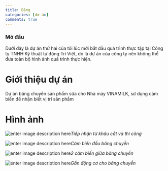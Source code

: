```yaml
---
title: Băng
categories: [dự án]
comments: true
---
```

### Mở đầu
Dưới đây là dự án thứ hai của tôi lúc mới bắt đầu quá trình thực tập tại Công ty TNHH Kỹ thuật tự động Trí Việt, do là dự án của công ty nên không thể đưa toàn bộ hình ảnh quá trình thực hiện.
# Giới thiệu dự án
Dự án băng chuyền sản phẩm sữa cho Nhà máy VINAMILK, sử dụng cảm biến để nhận biết vị trí sản phẩm
# Hình ảnh

![enter image description here](https://cdn.discordapp.com/attachments/1198300551193034894/1284081861353803786/IMG20230227090804.jpg?ex=66e555ec&is=66e4046c&hm=d8ae31b487d96ff6ff166b587bac68bfb34f6fa212d947c79abce33ebf7f773d&)*Tiếp nhận từ khâu cắt và thi công*

![enter image description here](https://cdn.discordapp.com/attachments/1198300551193034894/1284082188098342962/IMG20230302134100.jpg?ex=66e5563a&is=66e404ba&hm=d40254e691917a50904f40a0aa721070d86b4e52c8608b2c43f383973aecbb8a&)*Cảm biến đầu băng chuyền*

![enter image description here](https://cdn.discordapp.com/attachments/1198300551193034894/1284082524196180011/IMG20230302135013.jpg?ex=66e5568a&is=66e4050a&hm=6bea35aad3ad4b683b13263f4def6259d0dbfba4e1a29a158c7a72f24b7d8fca&)*2 cảm biến giữa băng chuyền*

![enter image description here](https://cdn.discordapp.com/attachments/1198300551193034894/1284082525697998909/IMG20230302140034.jpg?ex=66e5568b&is=66e4050b&hm=c48ede6779fa17955685d1f88e71b2f88b7723ae046caa3b7ba7671e172acb99&)*Gắn động cơ cho băng chuyền*
